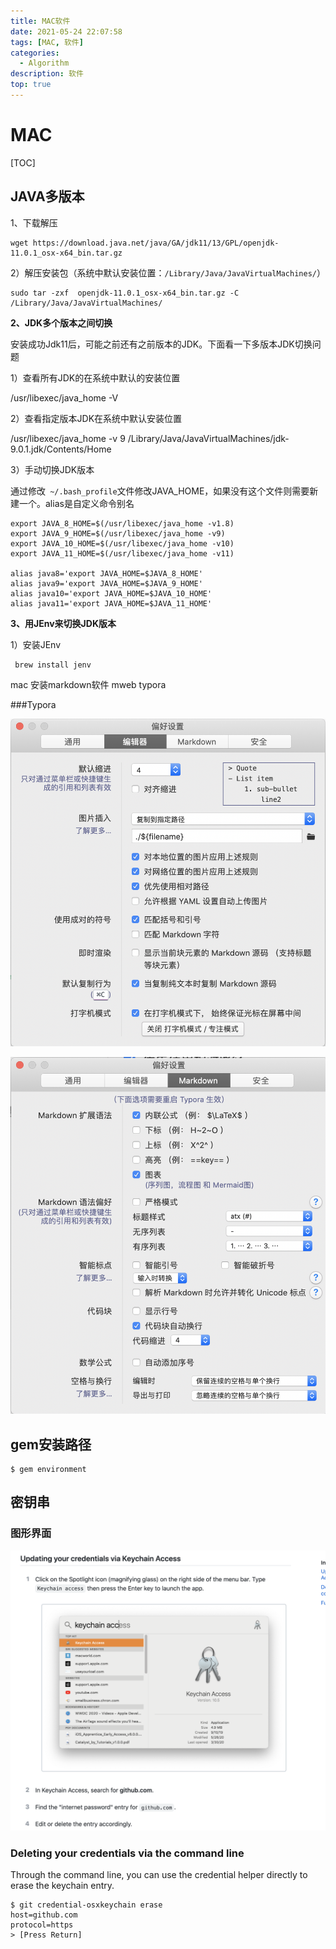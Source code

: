 ```yaml
---
title: MAC软件
date: 2021-05-24 22:07:58
tags: [MAC, 软件]
categories:
  - Algorithm
description: 软件
top: true
---
```




# MAC

[TOC]

## JAVA多版本

1、下载解压

```
wget https://download.java.net/java/GA/jdk11/13/GPL/openjdk-11.0.1_osx-x64_bin.tar.gz
```

2）解压安装包（系统中默认安装位置：`/Library/Java/JavaVirtualMachines/`）

```
sudo tar -zxf  openjdk-11.0.1_osx-x64_bin.tar.gz -C /Library/Java/JavaVirtualMachines/
```



**2、JDK多个版本之间切换**

安装成功Jdk11后，可能之前还有之前版本的JDK。下面看一下多版本JDK切换问题

1）查看所有JDK的在系统中默认的安装位置

/usr/libexec/java_home  -V

2）查看指定版本JDK在系统中默认安装位置

/usr/libexec/java_home -v 9
/Library/Java/JavaVirtualMachines/jdk-9.0.1.jdk/Contents/Home

3）手动切换JDK版本

通过修改` ~/.bash_profile`文件修改JAVA_HOME，如果没有这个文件则需要新建一个。alias是自定义命令别名

```
export JAVA_8_HOME=$(/usr/libexec/java_home -v1.8)
export JAVA_9_HOME=$(/usr/libexec/java_home -v9)
export JAVA_10_HOME=$(/usr/libexec/java_home -v10)
export JAVA_11_HOME=$(/usr/libexec/java_home -v11)

alias java8='export JAVA_HOME=$JAVA_8_HOME'
alias java9='export JAVA_HOME=$JAVA_9_HOME'
alias java10='export JAVA_HOME=$JAVA_10_HOME'
alias java11='export JAVA_HOME=$JAVA_11_HOME'
```



**3、用JEnv来切换JDK版本**

1）安装JEnv

```
 brew install jenv
```


mac 安装markdown软件 mweb typora





###Typora



![image-20211003131740809](mac/image-20211003131740809.png)



![image-20211003131850632](mac/image-20211003131850632.png)



## gem安装路径

```
$ gem environment
```





## 密钥串

### 图形界面

![image-20211021010827120](mac/image-20211021010827120.png)

### Deleting your credentials via the command line

Through the command line, you can use the credential helper directly to erase the keychain entry.

```shell
$ git credential-osxkeychain erase
host=github.com
protocol=https
> [Press Return]
```

